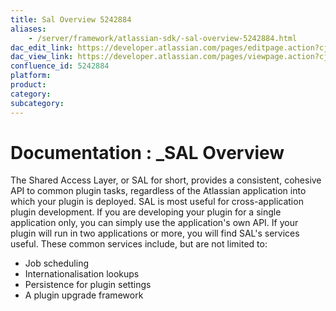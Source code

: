 ```yaml
---
title: Sal Overview 5242884
aliases:
    - /server/framework/atlassian-sdk/-sal-overview-5242884.html
dac_edit_link: https://developer.atlassian.com/pages/editpage.action?cjm=wozere&pageId=5242884
dac_view_link: https://developer.atlassian.com/pages/viewpage.action?cjm=wozere&pageId=5242884
confluence_id: 5242884
platform:
product:
category:
subcategory:
---
```

# Documentation : \_SAL Overview

The Shared Access Layer, or SAL for short, provides a consistent, cohesive API to common plugin tasks, regardless of the Atlassian application into which your plugin is deployed. SAL is most useful for cross-application plugin development. If you are developing your plugin for a single application only, you can simply use the application's own API. If your plugin will run in two applications or more, you will find SAL's services useful. These common services include, but are not limited to:

-   Job scheduling
-   Internationalisation lookups
-   Persistence for plugin settings
-   A plugin upgrade framework





















































































































































































































































